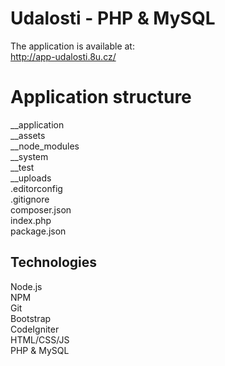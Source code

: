 # Udalosti - PHP & MySQL

The application is available at:<br />
http://app-udalosti.8u.cz/<br />



# Application structure

__application<br />
__assets<br />
__node_modules<br />
__system<br />
__test<br />
__uploads<br />
.editorconfig<br />
.gitignore<br />
composer.json<br />
index.php<br />
package.json<br />



## Technologies

Node.js<br />
NPM<br />
Git<br />
Bootstrap<br />
CodeIgniter<br />
HTML/CSS/JS<br />
PHP & MySQL<br />
